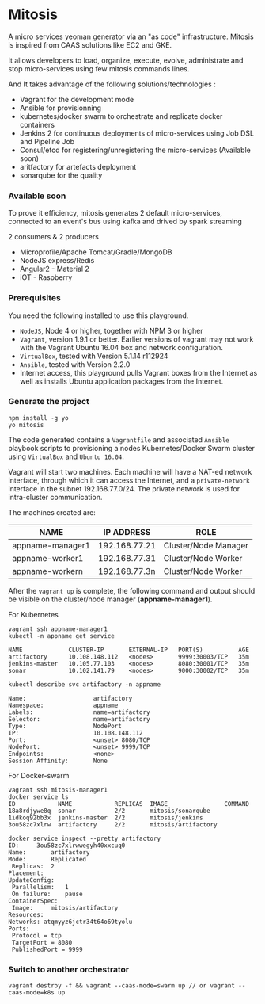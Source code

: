 # Mitosis
A micro services yeoman generator via an "as code" infrastructure. Mitosis is inspired from CAAS solutions like EC2 and GKE.

It allows developers to load, organize, execute, evolve, administrate and stop micro-services using few mitosis commands lines.

And It takes advantage of the following solutions/technologies :

- Vagrant for the development mode
- Ansible for provisionning
- kubernetes/docker swarm to orchestrate and replicate docker containers
- Jenkins 2 for continuous deployments of micro-services using Job DSL and Pipeline Job
- Consul/etcd for registering/unregistering the micro-services (Available soon)
- aritfactory for artefacts deployment
- sonarqube for the quality

### Available soon
To prove it efficiency, mitosis generates 2 default micro-services, connected to an event's bus using kafka and drived by spark streaming

2 consumers & 2 producers

- Microprofile/Apache Tomcat/Gradle/MongoDB
- NodeJS express/Redis
- Angular2 - Material 2
- iOT - Raspberry

### Prerequisites
You need the following installed to use this playground.
- `NodeJS`, Node 4 or higher, together with NPM 3 or higher
- `Vagrant`, version 1.9.1 or better. Earlier versions of vagrant may not work
with the Vagrant Ubuntu 16.04 box and network configuration.
- `VirtualBox`, tested with Version 5.1.14 r112924
- `Ansible`, tested with Version 2.2.0
- Internet access, this playground pulls Vagrant boxes from the Internet as well
as installs Ubuntu application packages from the Internet.

### Generate the project
```
npm install -g yo
yo mitosis
```

The code generated contains a `Vagrantfile` and associated `Ansible` playbook scripts
to provisioning a nodes Kubernetes/Docker Swarm cluster using `VirtualBox` and `Ubuntu
16.04`.

Vagrant will start two machines. Each machine will have a NAT-ed network
interface, through which it can access the Internet, and a `private-network`
interface in the subnet 192.168.77.0/24. The private network is used for
intra-cluster communication.

The machines created are:

| NAME | IP ADDRESS | ROLE |
| --- | --- | --- |
| appname-manager1 | 192.168.77.21 | Cluster/Node Manager |
| appname-worker1 | 192.168.77.31 | Cluster/Node Worker |
| appname-workern | 192.168.77.3n | Cluster/Node Worker |

After the `vagrant up` is complete, the following command and output should be
visible on the cluster/node manager (**appname-manager1**).

For Kubernetes
```
vagrant ssh appname-manager1
kubectl -n appname get service 

NAME             CLUSTER-IP       EXTERNAL-IP   PORT(S)          AGE
artifactory      10.108.148.112   <nodes>       9999:30003/TCP   35m
jenkins-master   10.105.77.103    <nodes>       8080:30001/TCP   35m
sonar            10.102.141.79    <nodes>       9000:30002/TCP   35m
```
```
kubectl describe svc artifactory -n appname 

Name:                   artifactory
Namespace:              appname
Labels:                 name=artifactory
Selector:               name=artifactory
Type:                   NodePort
IP:                     10.108.148.112
Port:                   <unset> 8080/TCP
NodePort:               <unset> 9999/TCP
Endpoints:              <none>
Session Affinity:       None
```

For Docker-swarm
```
vagrant ssh mitosis-manager1
docker service ls 
ID            NAME            REPLICAS  IMAGE                COMMAND
18a8rdjywe8q  sonar           2/2       mitosis/sonarqube    
1idkoq92bb3x  jenkins-master  2/2       mitosis/jenkins      
3ou58zc7xlrw  artifactory     2/2       mitosis/artifactory  
```
```
docker service inspect --pretty artifactory 
ID:		3ou58zc7xlrwwegyh40xxcuq0
Name:		artifactory
Mode:		Replicated
 Replicas:	2
Placement:
UpdateConfig:
 Parallelism:	1
 On failure:	pause
ContainerSpec:
 Image:		mitosis/artifactory
Resources:
Networks: atqmyyz6jctr34t64o69tyolu
Ports:
 Protocol = tcp
 TargetPort = 8080
 PublishedPort = 9999
```

### Switch to another orchestrator
```
vagrant destroy -f && vagrant --caas-mode=swarm up // or vagrant --caas-mode=k8s up
```